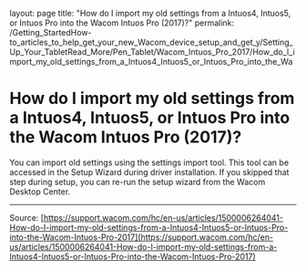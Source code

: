 layout: page
title: "How do I import my old settings from a Intuos4, Intuos5, or Intuos Pro into the Wacom Intuos Pro (2017)?"
permalink: /Getting_StartedHow-to_articles_to_help_get_your_new_Wacom_device_setup_and_get_y/Setting_Up_Your_TabletRead_More/Pen_Tablet/Wacom_Intuos_Pro_2017/How_do_I_import_my_old_settings_from_a_Intuos4_Intuos5_or_Intuos_Pro_into_the_Wa

# How do I import my old settings from a Intuos4, Intuos5, or Intuos Pro into the Wacom Intuos Pro (2017)?

You can import old settings using the settings import tool. This tool can be accessed in the Setup Wizard during driver installation. If you skipped that step during setup, you can re-run the setup wizard from the Wacom Desktop Center.

---
Source: [https://support.wacom.com/hc/en-us/articles/1500006264041-How-do-I-import-my-old-settings-from-a-Intuos4-Intuos5-or-Intuos-Pro-into-the-Wacom-Intuos-Pro-2017](https://support.wacom.com/hc/en-us/articles/1500006264041-How-do-I-import-my-old-settings-from-a-Intuos4-Intuos5-or-Intuos-Pro-into-the-Wacom-Intuos-Pro-2017)
